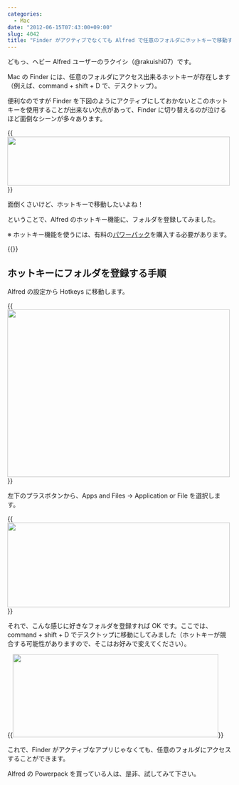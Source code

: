 ```yaml
---
categories:
  - Mac
date: "2012-06-15T07:43:00+09:00"
slug: 4042
title: "Finder がアクティブでなくても Alfred で任意のフォルダにホットキーで移動する方法"
---
```


どもっ、ヘビー Alfred ユーザーのラクイシ（@rakuishi07）です。

Mac の Finder には、任意のフォルダにアクセス出来るホットキーが存在します（例えば、command + shift + D で、デスクトップ）。

便利なのですが Finder を下図のようにアクティブにしておかないとこのホットキーを使用することが出来ない欠点があって、Finder に切り替えるのが泣けるほど面倒なシーンが多々あります。

{{<img alt="" src="/images/2012/06/4042_1.png" width="500" height="110">}}

面倒くさいけど、ホットキーで移動したいよね！

ということで、Alfred のホットキー機能に、フォルダを登録してみました。

※ ホットキー機能を使うには、有料の[パワーパック](http://www.alfredapp.com/powerpack/)を購入する必要があります。

{{<app id="405843582" title="Alfred 1.2（無料）" src="http://a1.mzstatic.com/us/r1000/069/Purple/v4/b4/7b/51/b47b5118-5ba5-a359-0bc6-e71494225963/appicon.100x100-75.png">}}

## ホットキーにフォルダを登録する手順

Alfred の設定から Hotkeys に移動します。

{{<img alt="" src="/images/2012/06/4042_2.png" width="500" height="376">}}

左下のプラスボタンから、Apps and Files → Application or File を選択します。

{{<img alt="" src="/images/2012/06/4042_3.png" width="500" height="190">}}

それで、こんな感じに好きなフォルダを登録すれば OK です。ここでは、command + shift + D でデスクトップに移動にしてみました（ホットキーが競合する可能性がありますので、そこはお好みで変えてください）。

{{<img alt="" src="/images/2012/06/4042_4.png" width="462" height="187">}}

これで、Finder がアクティブなアプリじゃなくても、任意のフォルダにアクセスすることができます。

Alfred の Powerpack を買っている人は、是非、試してみて下さい。
